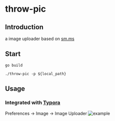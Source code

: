 # throw-pic
## Introduction
a image uploader based on [sm.ms](https://sm.ms/)
## Start
```
go build
```
```
./throw-pic -p ${local_path}
```
## Usage
### Integrated with [Typora](https://typora.io/)
Preferences -> Image -> Image Uploader
![example](https://i.loli.net/2021/04/13/tWYOb1UTRk3cuDK.png)

